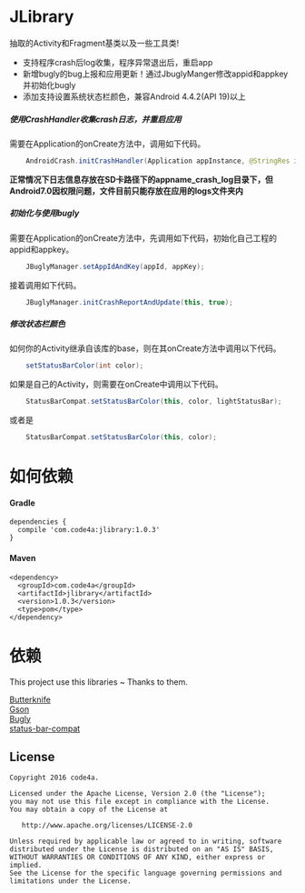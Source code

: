 # JLibrary

抽取的Activity和Fragment基类以及一些工具类!

* 支持程序crash后log收集，程序异常退出后，重启app
* 新增bugly的bug上报和应用更新！通过JbuglyManger修改appid和appkey 并初始化bugly
* 添加支持设置系统状态栏颜色，兼容Android 4.4.2(API 19)以上

##### 使用CrashHandler收集crash日志，并重启应用

需要在Application的onCreate方法中，调用如下代码。
```java
    AndroidCrash.initCrashHandler(Application appInstance, @StringRes int resId, Class<?> restartClass);
```

**正常情况下日志信息存放在SD卡路径下的appname_crash_log目录下，但Android7.0因权限问题，文件目前只能存放在应用的logs文件夹内**

##### 初始化与使用bugly

需要在Application的onCreate方法中，先调用如下代码，初始化自己工程的appid和appkey。
```java
    JBuglyManager.setAppIdAndKey(appId, appKey);
```
接着调用如下代码。
```java
    JBuglyManager.initCrashReportAndUpdate(this, true);
```

##### 修改状态栏颜色

如何你的Activity继承自该库的base，则在其onCreate方法中调用以下代码。
```java
    setStatusBarColor(int color);
```
如果是自己的Activity，则需要在onCreate中调用以下代码。
```java
    StatusBarCompat.setStatusBarColor(this, color, lightStatusBar);
```
或者是
```java
    StatusBarCompat.setStatusBarColor(this, color);
```

# 如何依赖

#### Gradle
```
dependencies {
  compile 'com.code4a:jlibrary:1.0.3'
}
```

#### Maven
```
<dependency>
  <groupId>com.code4a</groupId>
  <artifactId>jlibrary</artifactId>
  <version>1.0.3</version>
  <type>pom</type>
</dependency>
```

# 依赖

This project use this libraries ~ Thanks to them.

  [Butterknife](https://github.com/JakeWharton/butterknife)  <br>
  [Gson](https://github.com/google/gson)  <br>
  [Bugly](https://github.com/BuglyDevTeam/Bugly-Android-Demo)  <br>
  [status-bar-compat](https://github.com/msdx/status-bar-compat)  <br>


License
--------

    Copyright 2016 code4a.

    Licensed under the Apache License, Version 2.0 (the "License");
    you may not use this file except in compliance with the License.
    You may obtain a copy of the License at

       http://www.apache.org/licenses/LICENSE-2.0

    Unless required by applicable law or agreed to in writing, software
    distributed under the License is distributed on an "AS IS" BASIS,
    WITHOUT WARRANTIES OR CONDITIONS OF ANY KIND, either express or implied.
    See the License for the specific language governing permissions and
    limitations under the License.



